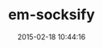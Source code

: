 ---
layout: post
title:  "em-socksify"
repo:   "igrigorik/em-socksify"
date:   2015-02-18 10:44:16
gemurl: http://github.com/igrigorik/em-socksify
---